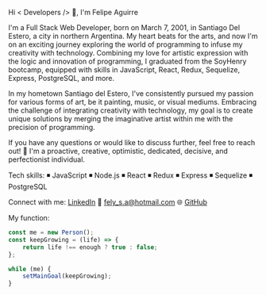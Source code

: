 Hi < Developers /> 👋, I'm Felipe Aguirre

I'm a Full Stack Web Developer, born on March 7, 2001, in Santiago Del Estero, a city in northern Argentina. My heart beats for the arts, and now I'm on an exciting journey exploring the world of programming to infuse my creativity with technology. Combining my love for artistic expression with the logic and innovation of programming, I graduated from the SoyHenry bootcamp, equipped with skills in JavaScript, React, Redux, Sequelize, Express, PostgreSQL, and more.

In my hometown Santiago del Estero, I've consistently pursued my passion for various forms of art, be it painting, music, or visual mediums. Embracing the challenge of integrating creativity with technology, my goal is to create unique solutions by merging the imaginative artist within me with the precision of programming.

If you have any questions or would like to discuss further, feel free to reach out!
💛 I'm a proactive, creative, optimistic, dedicated, decisive, and perfectionist individual.

Tech skills:
◾ JavaScript
◾ Node.js
◾ React
◾ Redux
◾ Express
◾ Sequelize
◾ PostgreSQL

Connect with me:
[LinkedIn](https://www.linkedin.com/in/feliaguirre7/)
📧 [fely_s.a@hotmail.com](mailto:fely_s.a@hotmail.com)
🌐 [GitHub](https://github.com/FeliAguirre7)

My function:
```javascript
const me = new Person();
const keepGrowing = (life) => {
    return life !== enough ? true : false;
};

while (me) {
    setMainGoal(keepGrowing);
}
